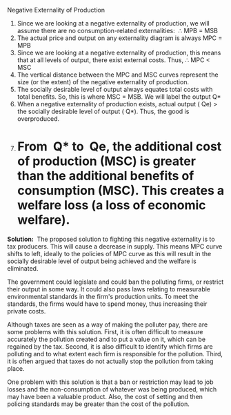 Negative Externality of Production
1. Since we are looking at a negative externality of production, we will assume there are no consumption-related externalities:  ∴ MPB = MSB  
2. The actual price and output on any externality diagram is always MPC = MPB 
3. Since we are looking at a negative externality of production, this means that at all levels of output, there exist external costs. Thus, ∴ MPC < MSC 
4. The vertical distance between the MPC and MSC curves represent the size (or the extent) of the negative externality of production.
5. The socially desirable level of output always equates total costs with total benefits. So, this is where MSC = MSB. We will label the output Q* 
6. When a negative externality of production exists, actual output ( Qe) > the socially desirable level of output ( Q*). Thus, the good is overproduced.  
7. # From  Q* to  Qe, the additional cost of production (MSC) is greater than the additional benefits of consumption (MSC). This creates a welfare loss (a loss of economic welfare). 

**Solution:** 
The proposed solution to fighting this negative externality is to tax producers. This will cause a decrease in supply. This means MPC curve shifts to left, ideally to the policies of MPC curve as this will result in the socially desirable level of output being achieved and the welfare is eliminated. 

The government could legislate and could ban the polluting firms, or restrict their output in some way. It could also pass laws relating to measurable environmental standards in the firm's production units. To meet the standards, the firms would have to spend money, thus increasing their private costs.

Although taxes are seen as a way of making the polluter pay, there are some problems with this solution. First, it is often difficult to measure accurately the pollution created and to put a value on it, which can be regained by the tax. Second, it is also difficult to identify which firms are polluting and to what extent each firm is responsible for the pollution. Third, it is often argued that taxes do not actually stop the pollution from taking place.

One problem with this solution is that a ban or restriction may lead to job losses and the non-consumption of whatever was being produced, which may have been a valuable product. Also, the cost of setting and then policing standards may be greater than the cost of the pollution.